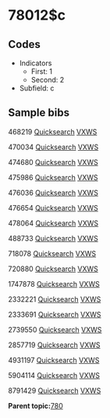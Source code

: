 # 78012$c

## Codes

-   Indicators
    -   First: 1
    -   Second: 2
-   Subfield: c

## Sample bibs

468219 [Quicksearch](https://search.library.yale.edu/catalog/468219) [VXWS](http://prodorbis.library.yale.edu:7014/vxws/GetHoldingsService?bibId=468219)

470034 [Quicksearch](https://search.library.yale.edu/catalog/470034) [VXWS](http://prodorbis.library.yale.edu:7014/vxws/GetHoldingsService?bibId=470034)

474680 [Quicksearch](https://search.library.yale.edu/catalog/474680) [VXWS](http://prodorbis.library.yale.edu:7014/vxws/GetHoldingsService?bibId=474680)

475986 [Quicksearch](https://search.library.yale.edu/catalog/475986) [VXWS](http://prodorbis.library.yale.edu:7014/vxws/GetHoldingsService?bibId=475986)

476036 [Quicksearch](https://search.library.yale.edu/catalog/476036) [VXWS](http://prodorbis.library.yale.edu:7014/vxws/GetHoldingsService?bibId=476036)

476654 [Quicksearch](https://search.library.yale.edu/catalog/476654) [VXWS](http://prodorbis.library.yale.edu:7014/vxws/GetHoldingsService?bibId=476654)

478064 [Quicksearch](https://search.library.yale.edu/catalog/478064) [VXWS](http://prodorbis.library.yale.edu:7014/vxws/GetHoldingsService?bibId=478064)

488733 [Quicksearch](https://search.library.yale.edu/catalog/488733) [VXWS](http://prodorbis.library.yale.edu:7014/vxws/GetHoldingsService?bibId=488733)

718078 [Quicksearch](https://search.library.yale.edu/catalog/718078) [VXWS](http://prodorbis.library.yale.edu:7014/vxws/GetHoldingsService?bibId=718078)

720880 [Quicksearch](https://search.library.yale.edu/catalog/720880) [VXWS](http://prodorbis.library.yale.edu:7014/vxws/GetHoldingsService?bibId=720880)

1747878 [Quicksearch](https://search.library.yale.edu/catalog/1747878) [VXWS](http://prodorbis.library.yale.edu:7014/vxws/GetHoldingsService?bibId=1747878)

2332221 [Quicksearch](https://search.library.yale.edu/catalog/2332221) [VXWS](http://prodorbis.library.yale.edu:7014/vxws/GetHoldingsService?bibId=2332221)

2333691 [Quicksearch](https://search.library.yale.edu/catalog/2333691) [VXWS](http://prodorbis.library.yale.edu:7014/vxws/GetHoldingsService?bibId=2333691)

2739550 [Quicksearch](https://search.library.yale.edu/catalog/2739550) [VXWS](http://prodorbis.library.yale.edu:7014/vxws/GetHoldingsService?bibId=2739550)

2857719 [Quicksearch](https://search.library.yale.edu/catalog/2857719) [VXWS](http://prodorbis.library.yale.edu:7014/vxws/GetHoldingsService?bibId=2857719)

4931197 [Quicksearch](https://search.library.yale.edu/catalog/4931197) [VXWS](http://prodorbis.library.yale.edu:7014/vxws/GetHoldingsService?bibId=4931197)

5904114 [Quicksearch](https://search.library.yale.edu/catalog/5904114) [VXWS](http://prodorbis.library.yale.edu:7014/vxws/GetHoldingsService?bibId=5904114)

8791429 [Quicksearch](https://search.library.yale.edu/catalog/8791429) [VXWS](http://prodorbis.library.yale.edu:7014/vxws/GetHoldingsService?bibId=8791429)

**Parent topic:**[780](../../tags/780/780.md)

